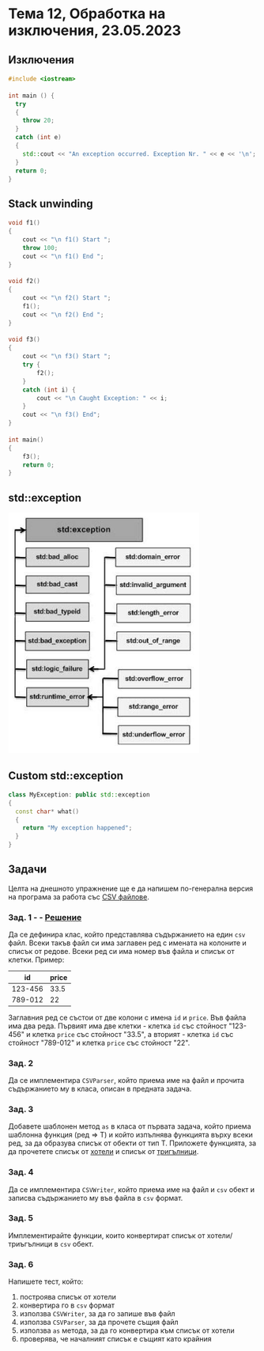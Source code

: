 # Тема 12, Обработка на изключения, 23.05.2023

## Изключения

```c++
#include <iostream>

int main () {
  try
  {
    throw 20;
  }
  catch (int e)
  {
    std::cout << "An exception occurred. Exception Nr. " << e << '\n';
  }
  return 0;
}
```

## Stack unwinding

```c++
void f1()
{
    cout << "\n f1() Start ";
    throw 100;
    cout << "\n f1() End ";
}
  
void f2()
{
    cout << "\n f2() Start ";
    f1();
    cout << "\n f2() End ";
}
  
void f3()
{
    cout << "\n f3() Start ";
    try {
        f2();
    }
    catch (int i) {
        cout << "\n Caught Exception: " << i;
    }
    cout << "\n f3() End";
}
  
int main()
{
    f3();  
    return 0;
}
```

## std::exception

![Diagram](content/cpp_exceptions.jpg)

## Custom std::exception

```c++
class MyException: public std::exception
{
  const char* what()
  {
    return "My exception happened";
  }
}
```

## Задачи

Целта на днешното упражнение ще е да напишем по-генерална версия на програма за работа със [CSV файлове](https://dev.socrata.com/docs/formats/csv.html).


### Зад. 1 -  - [Решение](./solutions/)

Да се дефинира клас, който представлява съдържанието на един `csv` файл. Всеки такъв файл си има заглавен ред с имената на колоните и списък от редове. Всеки ред си има номер във файла и списък от клетки. Пример:

| id     | price |
| ----------- | ----------- |
| 123-456      | 33.5       |
| 789-012   | 22        |


Заглавния ред се състои от две колони с имена `id` и `price`. Във файла има два реда. Първият има две клетки - клетка `id` със стойност "123-456" и клетка `price` със стойност "33.5", а вторият - клетка `id` със стойност "789-012" и клетка `price` със стойност "22".

### Зад. 2

Да се имплементира `CSVParser`, който приема име на файл и прочита съдържанието му в класа, описан в предната задача.

### Зад. 3

Добавете шаблонен метод `as` в класа от първата задача, който приема шаблонна функция (ред => T) и който изпълнява функцията върху всеки ред, за да образува списък от обекти от тип Т. Приложете функцията, за да прочетете списък от [хотели](../11-serialization/solutions/hotel/) и списък от [тригълници](../11-serialization/solutions/triangle/).

### Зад. 4

Да се имплементира `CSVWriter`, който приема име на файл и `csv` обект и записва съдържанието му във файла в `csv` формат.

### Зад. 5

Имплементирайте функции, които конвертират списък от хотели/триъгълници в `csv` обект.

### Зад. 6

Напишете тест, който:

1) построява списък от хотели
2) конвертира го в `csv` формат
3) използва `CSVWriter`, за да го запише във файл
4) използва `CSVParser`, за да прочете същия файл
5) използва `as` метода, за да го конвертира към списък от хотели
6) проверява, че началният списък е същият като крайния